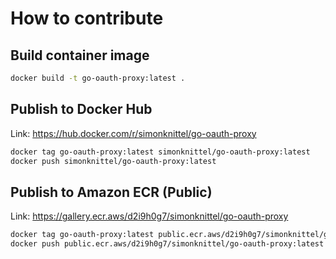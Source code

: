 # How to contribute

## Build container image

```sh
docker build -t go-oauth-proxy:latest .
```

## Publish to Docker Hub

Link: <https://hub.docker.com/r/simonknittel/go-oauth-proxy>

<!-- TODO: Mirror README.md on overview pages -->

```sh
docker tag go-oauth-proxy:latest simonknittel/go-oauth-proxy:latest
docker push simonknittel/go-oauth-proxy:latest
```

## Publish to Amazon ECR (Public)

Link: <https://gallery.ecr.aws/d2i9h0g7/simonknittel/go-oauth-proxy>

<!-- TODO: Mirror README.md on about and usage pages -->

```sh
docker tag go-oauth-proxy:latest public.ecr.aws/d2i9h0g7/simonknittel/go-oauth-proxy:latest
docker push public.ecr.aws/d2i9h0g7/simonknittel/go-oauth-proxy:latest
```
